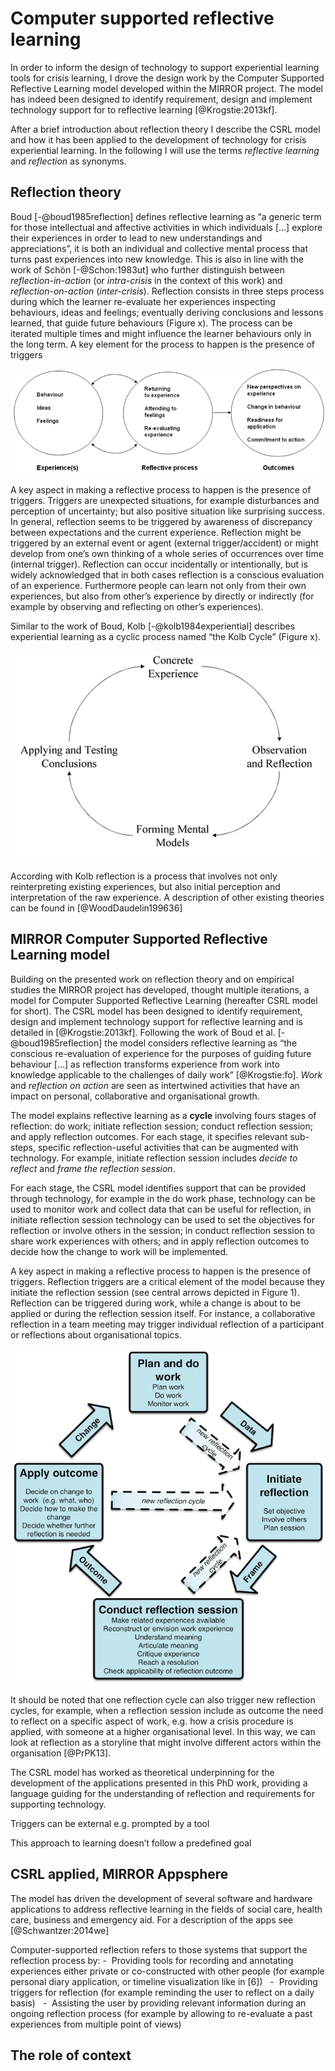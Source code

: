 # Computer supported reflective learning

In order to inform the design of technology to support experiential learning tools for crisis learning, I drove the design work by the Computer Supported Reflective Learning model developed within the MIRROR project. The model has indeed been designed to identify requirement, design and implement technology support for to reflective learning [@Krogstie:2013kf]. 

After a brief introduction about reflection theory I describe the CSRL model and how it has been applied to the development of  technology for crisis experiential learning. In the following I will use the terms *reflective learning* and *reflection* as synonyms.

## Reflection theory

Boud [-@boud1985reflection] defines reflective learning as “a generic term for those intellectual and affective activities in which individuals [...] explore their experiences in order to lead to new understandings and appreciations”, it is both an individual and collective mental process that turns past experiences into new knowledge. This is also in line with the work of Schön [-@Schon:1983ut] who further distinguish between *reflection-in-action* (or *intra-crisis* in the context of this work) and *reflection-on-action* (*inter-crisis*). Reflection consists in three steps process during which the learner re-evaluate her experiences inspecting behaviours, ideas and feelings; eventually deriving conclusions and lessons learned, that guide future behaviours (Figure x). The process can be iterated multiple times and might influence the learner behaviours only in the long term. A key element for the process to happen is the presence of triggers 

![The reflection process according with Boud [-@boud1985reflection]](imgs/boud.png)

A key aspect in making a reflective process to happen is the presence of triggers. Triggers are unexpected situations, for example disturbances and perception of uncertainty; but also positive situation like surprising success. In general, reflection seems to be triggered by awareness of discrepancy between expectations and the current experience. Reflection might be triggered by an external event or agent (external trigger/accident) or might develop from one’s own thinking of a whole series of occurrences over time (internal trigger). Reflection can occur incidentally or intentionally, but is widely acknowledged that in both cases reflection is a conscious evaluation of an experience. Furthermore people can learn not only from their own experiences, but also from other’s experience by directly or indirectly (for example by observing and reflecting on other’s experiences). 

Similar to the work of Boud, Kolb [-@kolb1984experiential] describes experiential learning as a cyclic process named “the Kolb Cycle” (Figure x). 

![The Kolb cycle](imgs/kolb.png)

According with Kolb reflection is a process that involves not only reinterpreting existing experiences, but also initial perception and interpretation of the raw experience. A description of other existing theories can be found in [@WoodDaudelin199636]

## MIRROR Computer Supported Reflective Learning model

Building on the presented work on reflection theory and on empirical studies the MIRROR project has developed, thought multiple iterations, a model for Computer Supported Reflective Learning (hereafter CSRL model for short). The CSRL model has been designed to identify requirement, design and implement technology support for reflective learning and is detailed in [@Krogstie:2013kf]. Following the work of Boud et al. [-@boud1985reflection] the model considers reflective learning as “the conscious re-evaluation of experience for the purposes of guiding future behaviour […] as reflection transforms experience from work into knowledge applicable to the challenges of daily work” [@Krogstie:fo]. *Work* and *reflection on action* are seen as intertwined activities that have an impact on personal, collaborative and organisational growth.

The model explains reflective learning as a **cycle** involving fours stages of reflection: do work; initiate reflection session; conduct reflection session; and apply reflection outcomes. For each stage, it specifies relevant sub-steps, specific reflection-useful activities that can be augmented with technology. For example, initiate reflection session includes *decide to reflect* and *frame the reflection session*. 



For each stage, the CSRL model identifies support that can be provided through technology, for example in the do work phase, technology can be used to monitor work and collect data that can be useful for reflection, in initiate reflection session technology can be used to set the objectives for reflection or involve others in the session; in conduct reflection session to share work experiences with others; and in apply reflection outcomes to decide how the change to work will be implemented.

A key aspect in making a reflective process to happen is the presence of triggers. Reflection triggers are a critical element of the model because they initiate the reflection session (see central arrows depicted in Figure 1). Reflection can be triggered during work, while a change is about to be applied or during the reflection session itself. For instance, a collaborative reflection in a team meeting may trigger individual reflection of a participant or reflections about organisational topics.

![CSRL model, photo from [@Krogstie:2013kf]](imgs/CSRL.png)

It should be noted that one reflection cycle can also trigger new reflection cycles, for example, when a reflection session include as outcome the need to reflect on a specific aspect of work, e.g. how a crisis procedure is applied, with someone at a higher organisational level. In this way, we can look at reflection as a storyline that might involve different actors within the organisation [@PrPK13]. 

The CSRL model has worked as theoretical underpinning for the development of the applications presented in this PhD work, providing a language guiding for the understanding of reflection and requirements for supporting technology.

Triggers can be external e.g. prompted by a tool

This approach to learning doesn’t follow a predefined goal

## CSRL applied, MIRROR Appsphere

The model has driven the development of several software and hardware applications to address reflective learning in the fields of social care, health care, business and emergency aid. For a description of the apps see [@Schwantzer:2014we]

Computer-supported reflection refers to those systems that support the reflection process by: 
		-  Providing tools for recording and annotating experiences either private or co-constructed with other people (for example personal diary application, or timeline visualization like in [6])  
		-  Providing triggers for reflection (for example reminding the user to reflect on a daily basis)  
		-  Assisting the user by providing relevant information during an ongoing reflection process (for example by allowing to re-evaluate a past experiences from multiple point of views) 

## The role of context